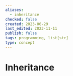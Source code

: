 ```yaml
---
aliases:
  - inheritance
checked: false
created: 2023-06-29
last_edited: 2023-11-11
publish: false
tags: programming, list[str]
type: concept
---
```

# Inheritance
